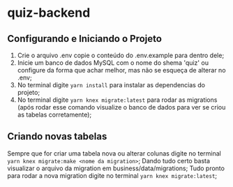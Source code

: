 # quiz-backend

## Configurando e Iniciando o Projeto
1. Crie o arquivo .env copie o conteúdo do .env.example para dentro dele;
2. Inicie um banco de dados MySQL com o nome do shema 'quiz' ou configure da forma que achar melhor, mas não se esqueça de alterar no .env;
3. No terminal digite `yarn install` para instalar as dependencias do projeto;
4. No terminal digite `yarn knex migrate:latest` para rodar as migrations (após rodar esse comando visualize o banco de dados para ver se criou as tabelas corretamente);

## Criando novas tabelas
Sempre que for criar uma tabela nova ou alterar colunas digite no terminal  `yarn knex migrate:make <nome da migration>`;
Dando tudo certo basta visualizar o arquivo da migration em business/data/migrations;
Tudo pronto para rodar a nova migration digite no terminal `yarn knex migrate:latest`;
